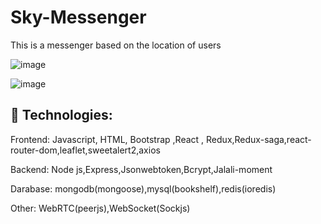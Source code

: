 # Sky-Messenger
  This is a messenger based on the location of users

![image](https://user-images.githubusercontent.com/107199800/204584963-6ba30052-ba17-468b-bd88-e12b901dcac8.png)


![image](https://user-images.githubusercontent.com/107199800/204828686-7d329597-165a-4751-8a58-2c8c58d1385f.png)


    
## 🚀 Technologies:
  Frontend:
    Javascript, HTML, Bootstrap ,React , Redux,Redux-saga,react-router-dom,leaflet,sweetalert2,axios
    
  Backend:
    Node js,Express,Jsonwebtoken,Bcrypt,Jalali-moment
    
  Darabase:
    mongodb(mongoose),mysql(bookshelf),redis(ioredis)
    
  Other:
    WebRTC(peerjs),WebSocket(Sockjs)
